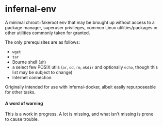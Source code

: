 # infernal-env

A minimal chroot+fakeroot env that may be brought up without access to a package manager, superuser privileges, common Linux utilities/packages or other utilities commonly taken for granted.

The only prerequisites are as follows:
- `wget`
- `tar`
- Bourne shell (`sh`)
- a select few POSIX utils (`ar`, `cd`, `rm`, `mkdir` and optionally `echo`, though this list may be subject to change)
- Internet connection

Originally intended for use with infernal-docker, albeit easily repurposeable for other tasks.

#### A word of warning
This is a work in progress. A lot is missing, and what isn't missing is prone to cause trouble.
